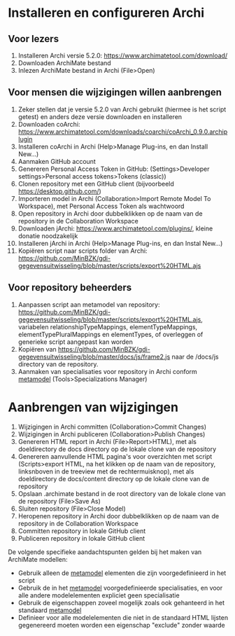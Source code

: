 # Installeren en configureren Archi

## Voor lezers
1. Installeren Archi versie 5.2.0: https://www.archimatetool.com/download/ 
2. Downloaden ArchiMate bestand
3. Inlezen ArchiMate bestand in Archi (File>Open)

## Voor mensen die wijzigingen willen aanbrengen
1. Zeker stellen dat je versie 5.2.0 van Archi gebruikt (hiermee is het script getest) en anders deze versie downloaden en installeren
2. Downloaden coArchi: https://www.archimatetool.com/downloads/coarchi/coArchi_0.9.0.archiplugin
3. Installeren coArchi in Archi (Help>Manage Plug-ins, en dan Install New...)
4. Aanmaken GitHub account
5. Genereren Personal Access Token in GitHub: (Settings>Developer settings>Personal access tokens>Tokens (classic))
6. Clonen repository met een GitHub client (bijvoorbeeld https://desktop.github.com/)
7. Importeren model in Archi (Collaboration>Import Remote Model To Workspace), met Personal Access Token als wachtwoord
8. Open repository in Archi door dubbelklikken op de naam van de repository in de Collaboration Workspace
9. Downloaden jArchi: https://www.archimatetool.com/plugins/, kleine donatie noodzakelijk
10. Installeren jArchi in Archi (Help>Manage Plug-ins, en dan Instal New...)
11. Kopiëren script naar scripts folder van Archi: https://github.com/MinBZK/gdi-gegevensuitwisseling/blob/master/scripts/export%20HTML.ajs

## Voor repository beheerders
1. Aanpassen script aan metamodel van repository: https://github.com/MinBZK/gdi-gegevensuitwisseling/blob/master/scripts/export%20HTML.ajs, variabelen relationshipTypeMappings, elementTypeMappings, elementTypePluralMappings en elementTypes, of overleggen of generieke script aangepast kan worden
2. Kopiëren van https://github.com/MinBZK/gdi-gegevensuitwisseling/blob/master/docs/js/frame2.js naar de /docs/js directory van de repository.
3. Aanmaken van specialisaties voor repository in Archi conform <a href="metamodel.md">metamodel</a> (Tools>Specializations Manager)

# Aanbrengen van wijzigingen
1. Wijzigingen in Archi committen (Collaboration>Commit Changes) 
2. Wijzigingen in Archi publiceren (Collaboration>Publish Changes)
3. Genereren HTML report in Archi (File>Report>HTML), met als doeldirectory de docs directory op de lokale clone van de repository
4. Genereren aanvullende HTML pagina's voor overzichten met script (Scripts>export HTML, na het klikken op de naam van de repository, linksnboven in de treeview met de rechtermuisknop), met als doeldirectory de docs/content directory op de lokale clone van de repository
5. Opslaan .archimate bestand in de root directory van de lokale clone van de repository (File>Save As)
6. Sluiten repository (File>Close Model)
7. Heropenen repository in Archi door dubbelklikken op de naam van de repository in de Collaboration Workspace
8. Committen repository in lokale GitHub client
9. Publiceren repository in lokale GitHub client

De volgende specifieke aandachtspunten gelden bij het maken van ArchiMate modellen:
* Gebruik alleen de <a href="metamodel.md">metamodel</a> elementen die zijn voorgedefinieerd in het script
* Gebruik de in het <a href="metamodel.md">metamodel</a> voorgedefinieerde specialisaties, en voor alle andere modelelementen expliciet geen specialisatie
* Gebruik de eigenschappen zoveel mogelijk zoals ook gehanteerd in het standaard <a href="metamodel.md">metamodel</a>
* Definieer voor alle modelelementen die niet in de standaard HTML lijsten gegenereerd moeten worden een eigenschap "exclude" zonder waarde